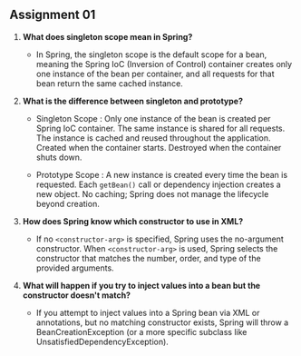 ## Assignment 01

1. **What does singleton scope mean in Spring?**

   - In Spring, the singleton scope is the default scope for a bean, meaning the Spring IoC (Inversion of Control) container creates only one instance of the bean per container, and all requests for that bean return the same cached instance.


2. **What is the difference between singleton and prototype?**

   - Singleton Scope : Only one instance of the bean is created per Spring IoC container. The same instance is shared for all requests. The instance is cached and reused throughout the application. Created when the container starts. Destroyed when the container shuts down.

   - Prototype Scope : A new instance is created every time the bean is requested. Each `getBean()` call or dependency injection creates a new object. No caching; Spring does not manage the lifecycle beyond creation.


3. **How does Spring know which constructor to use in XML?**

   - If no `<constructor-arg>` is specified, Spring uses the no-argument constructor. When `<constructor-arg>` is used, Spring selects the constructor that matches the number, order, and type of the provided arguments.

4. **What will happen if you try to inject values into a bean but the constructor doesn't match?**

   - If you attempt to inject values into a Spring bean via XML or annotations, but no matching constructor exists, Spring will throw a BeanCreationException (or a more specific subclass like UnsatisfiedDependencyException).





